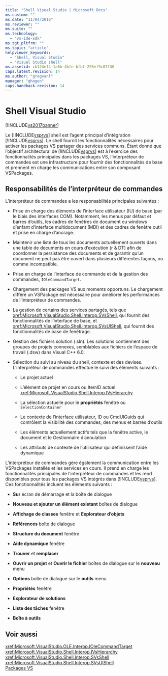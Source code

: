 ```yaml
---
title: "Shell Visual Studio | Microsoft Docs"
ms.custom: ""
ms.date: "11/04/2016"
ms.reviewer: ""
ms.suite: ""
ms.technology: 
  - "vs-ide-sdk"
ms.tgt_pltfrm: ""
ms.topic: "article"
helpviewer_keywords: 
  - "Shell, Visual Studio"
  - "Visual Studio shell"
ms.assetid: cb124ef4-1a6b-4bfe-bfbf-295ef9c07f36
caps.latest.revision: 14
ms.author: "gregvanl"
manager: "ghogen"
caps.handback.revision: 14
---
```

# Shell Visual Studio
[!INCLUDE[vs2017banner](../../code-quality/includes/vs2017banner.md)]

Le [!INCLUDE[vsprvs](../../code-quality/includes/vsprvs_md.md)] shell est l’agent principal d’intégration [!INCLUDE[vsprvs](../../code-quality/includes/vsprvs_md.md)]. Le shell fournit les fonctionnalités nécessaires pour activer les packages VS partager des services communs. Étant donné que l’objectif architectural de [!INCLUDE[vsprvs](../../code-quality/includes/vsprvs_md.md)] est à l’exercice des fonctionnalités principales dans les packages VS, l’interpréteur de commandes est une infrastructure pour fournir des fonctionnalités de base et prennent en charge les communications entre son composant VSPackages.  
  
## Responsabilités de l’interpréteur de commandes  
 L’interpréteur de commandes a les responsabilités principales suivantes :  
  
-   Prise en charge des éléments de l’interface utilisateur \(IU\) de base \(par le biais des interfaces COM\). Notamment, les menus par défaut et barres d’outils, les cadres de fenêtres de document ou windows d’enfant d’interface multidocument \(MDI\) et des cadres de fenêtre outil et prise en charge d’ancrage.  
  
-   Maintenir une liste de tous les documents actuellement ouverts dans une table de documents en cours d’exécution \(r & DT\) afin de coordonner la persistance des documents et de garantir qu’un document ne peut pas être ouvert dans plusieurs différentes façons, ou comme incompatible.  
  
-   Prise en charge de l’interface de commande et de la gestion des commandes, `IOleCommandTarget`.  
  
-   Chargement des packages VS aux moments opportuns. Le chargement différé un VSPackage est nécessaire pour améliorer les performances de l’interpréteur de commandes.  
  
-   La gestion de certains des services partagés, tels que <xref:Microsoft.VisualStudio.Shell.Interop.SVsShell>, qui fournit des fonctionnalités de l’interface de base, et <xref:Microsoft.VisualStudio.Shell.Interop.SVsUIShell>, qui fournit des fonctionnalités de base de fenêtrage.  
  
-   Gestion des fichiers solution \(.sln\). Les solutions contiennent des groupes de projets connexes, semblables aux fichiers de l’espace de travail \(.dsw\) dans Visual C\+\+ 6.0.  
  
-   Sélection du suivi au niveau du shell, contexte et des devises. L’interpréteur de commandes effectue le suivi des éléments suivants :  
  
    -   Le projet actuel  
  
    -   L’élément de projet en cours ou ItemID actuel <xref:Microsoft.VisualStudio.Shell.Interop.IVsHierarchy>  
  
    -   La sélection actuelle pour le **propriétés** fenêtre ou `SelectionContainer`  
  
    -   Le contexte de l’interface utilisateur, ID ou CmdUIGuids qui contrôlent la visibilité des commandes, des menus et barres d’outils  
  
    -   Les éléments actuellement actifs tels que la fenêtre active, le document et le Gestionnaire d’annulation  
  
    -   Les attributs de contexte de l’utilisateur qui définissent l’aide dynamique  
  
 L’interpréteur de commandes gère également la communication entre les VSPackages installés et les services en cours. Il prend en charge les fonctionnalités principales de l’interpréteur de commandes et les rend disponibles pour tous les packages VS intégrés dans [!INCLUDE[vsprvs](../../code-quality/includes/vsprvs_md.md)]. Ces fonctionnalités incluent les éléments suivants :  
  
-   **Sur** écran de démarrage et la boîte de dialogue  
  
-   **Nouveau et ajouter un élément existant** boîtes de dialogue  
  
-   **Affichage de classes** fenêtre et **Explorateur d’objets**  
  
-   **Références** boîte de dialogue  
  
-   **Structure du document** fenêtre  
  
-   **Aide dynamique** fenêtre  
  
-   **Trouver** et **remplacer**  
  
-   **Ouvrir un projet** et **Ouvrir le fichier** boîtes de dialogue sur le **nouveau** menu  
  
-   **Options** boîte de dialogue sur le **outils** menu  
  
-   **Propriétés** fenêtre  
  
-   **Explorateur de solutions**  
  
-   **Liste des tâches** fenêtre  
  
-   **Boîte à outils**  
  
## Voir aussi  
 <xref:Microsoft.VisualStudio.OLE.Interop.IOleCommandTarget>   
 <xref:Microsoft.VisualStudio.Shell.Interop.IVsHierarchy>   
 <xref:Microsoft.VisualStudio.Shell.Interop.SVsShell>   
 <xref:Microsoft.VisualStudio.Shell.Interop.SVsUIShell>   
 [Packages VS](../../extensibility/internals/vspackages.md)